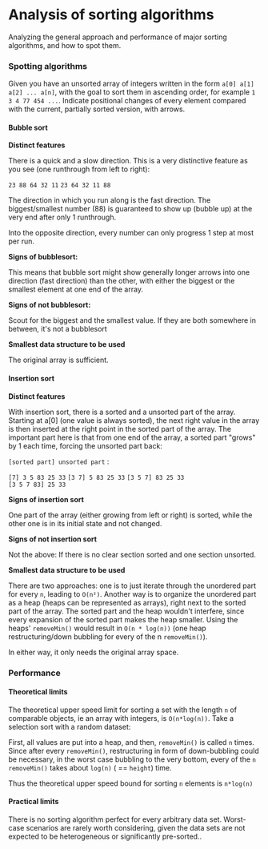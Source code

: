 # Analysis of sorting algorithms
Analyzing the general approach and performance of major sorting algorithms, and how to spot them.

### Spotting algorithms

Given you have an unsorted array of integers written in the form `a[0] a[1] a[2] ... a[n]`, with the goal to sort them in ascending order, for example `1 3 4 77 454 ...`. Indicate positional changes of every element compared with the current, partially sorted version, with arrows.


#### Bubble sort

**Distinct features**

There is a quick and a slow direction. This is a very distinctive feature as you see (one runthrough from left to right):

`23 88 64 32 11`
`23 64 32 11 88`

The direction in which you run along is the fast direction. The biggest/smallest number (88) is guaranteed to show up (bubble up) at the very end after only 1 runthrough.

Into the opposite direction, every number can only progress 1 step at most per run.

**Signs of bubblesort:**

This means that bubble sort might show generally longer arrows into one direction (fast direction) than the other, with either the biggest or the smallest element at one end of the array.

**Signs of not bubblesort:**

Scout for the biggest and the smallest value. If they are both somewhere in between, it's not a bubblesort

**Smallest data structure to be used**

The original array is sufficient.

#### Insertion sort

**Distinct features**

With insertion sort, there is a sorted and a unsorted part of the array. Starting at a[0] (one value is always sorted), the next right value in the array is then inserted at the right point in the sorted part of the array. The important part here is that from one end of the array, a sorted part "grows" by 1 each time, forcing the unsorted part back:

`[sorted part] unsorted part` :

`[7] 3 5 83 25 33`
`[3 7] 5 83 25 33`
`[3 5 7] 83 25 33`            
`[3 5 7 83] 25 33`


**Signs of insertion sort**

One part of the array (either growing from left or right) is sorted, while the other one is in its initial state and not changed.

**Signs of not insertion sort**

Not the above: If there is no clear section sorted and one section unsorted.

**Smallest data structure to be used**

There are two approaches: one is to just iterate through the unordered part for every `n`, leading to `O(n²)`. Another way is to organize the unordered part as a heap (heaps can be represented as arrays), right next to the sorted part of the array. The sorted part and the heap wouldn't interfere, since every expansion of the sorted part makes the heap smaller. Using the heaps' `removeMin()` would result in `O(n * log(n))` (one heap restructuring/down bubbling for every of the n `removeMin()`).

In either way, it only needs the original array space.



### Performance
#### Theoretical limits
The theoretical upper speed limit for sorting a set with the length `n` of comparable objects, ie an array with integers, is `O(n*log(n))`. Take a selection sort with a random dataset:

First, all values are put into a heap, and then, `removeMin()` is called `n` times. Since after every `removeMin()`, restructuring in form of down-bubbling could be necessary, in the worst case bubbling to the very bottom, every of the `n` `removeMin()` takes about `log(n)` ( == `height`) time.

Thus the theoretical upper speed bound for sorting `n` elements is `n*log(n)`

#### Practical limits
There is no sorting algorithm perfect for every arbitrary data set. Worst-case scenarios are rarely worth considering, given the data sets are not expected to be heterogeneous or significantly pre-sorted..
